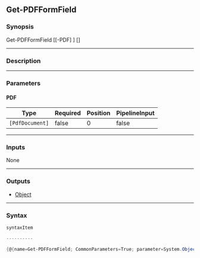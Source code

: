 Get-PDFFormField
----------------




### Synopsis

Get-PDFFormField [[-PDF] <PdfDocument>] [<CommonParameters>]




---


### Description


---


### Parameters
#### **PDF**




|Type           |Required|Position|PipelineInput|
|---------------|--------|--------|-------------|
|`[PdfDocument]`|false   |0       |false        |





---


### Inputs
None




---


### Outputs
* [Object](https://learn.microsoft.com/en-us/dotnet/api/System.Object)






---


### Syntax
```PowerShell
syntaxItem
```
```PowerShell
----------
```
```PowerShell
{@{name=Get-PDFFormField; CommonParameters=True; parameter=System.Object[]}}
```
